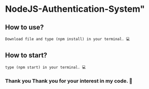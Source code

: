 # NodeJS-Authentication-System" 


## How to use?
 ```
 Download file and type (npm install) in your terminal. 💻
 ```
 ## How to start?
 ```
 type (npm start) in your terminal. 💻
 ```

### Thank you Thank you for your interest in my code. 👻
